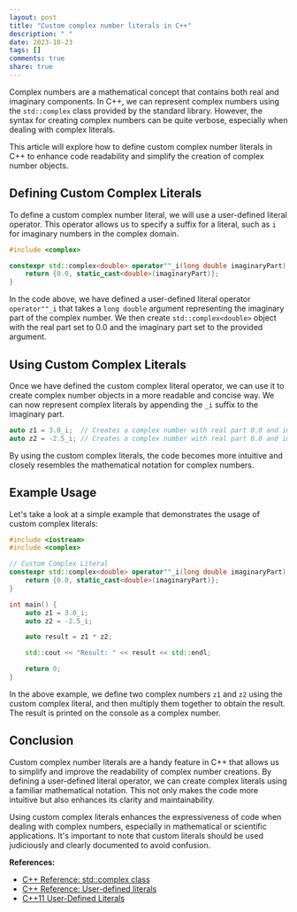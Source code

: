 ```yaml
---
layout: post
title: "Custom complex number literals in C++"
description: " "
date: 2023-10-23
tags: []
comments: true
share: true
---
```


Complex numbers are a mathematical concept that contains both real and imaginary components. In C++, we can represent complex numbers using the `std::complex` class provided by the standard library. However, the syntax for creating complex numbers can be quite verbose, especially when dealing with complex literals. 

This article will explore how to define custom complex number literals in C++ to enhance code readability and simplify the creation of complex number objects.

## Defining Custom Complex Literals

To define a custom complex number literal, we will use a user-defined literal operator. This operator allows us to specify a suffix for a literal, such as `i` for imaginary numbers in the complex domain.

```cpp
#include <complex>

constexpr std::complex<double> operator""_i(long double imaginaryPart) {
    return {0.0, static_cast<double>(imaginaryPart)};
}
```

In the code above, we have defined a user-defined literal operator `operator""_i` that takes a `long double` argument representing the imaginary part of the complex number. We then create `std::complex<double>` object with the real part set to 0.0 and the imaginary part set to the provided argument.

## Using Custom Complex Literals

Once we have defined the custom complex literal operator, we can use it to create complex number objects in a more readable and concise way. We can now represent complex literals by appending the `_i` suffix to the imaginary part. 

```cpp
auto z1 = 3.0_i;  // Creates a complex number with real part 0.0 and imaginary part 3.0
auto z2 = -2.5_i; // Creates a complex number with real part 0.0 and imaginary part -2.5
```

By using the custom complex literals, the code becomes more intuitive and closely resembles the mathematical notation for complex numbers.

## Example Usage

Let's take a look at a simple example that demonstrates the usage of custom complex literals:

```cpp
#include <iostream>
#include <complex>

// Custom Complex Literal
constexpr std::complex<double> operator""_i(long double imaginaryPart) {
    return {0.0, static_cast<double>(imaginaryPart)};
}

int main() {
    auto z1 = 3.0_i;
    auto z2 = -2.5_i;

    auto result = z1 * z2;

    std::cout << "Result: " << result << std::endl;

    return 0;
}
```

In the above example, we define two complex numbers `z1` and `z2` using the custom complex literal, and then multiply them together to obtain the result. The result is printed on the console as a complex number.

## Conclusion

Custom complex number literals are a handy feature in C++ that allows us to simplify and improve the readability of complex number creations. By defining a user-defined literal operator, we can create complex literals using a familiar mathematical notation. This not only makes the code more intuitive but also enhances its clarity and maintainability.

Using custom complex literals enhances the expressiveness of code when dealing with complex numbers, especially in mathematical or scientific applications. It's important to note that custom literals should be used judiciously and clearly documented to avoid confusion.

**References:**
- [C++ Reference: std::complex class](https://en.cppreference.com/w/cpp/numeric/complex)
- [C++ Reference: User-defined literals](https://en.cppreference.com/w/cpp/language/user_literal)
- [C++11 User-Defined Literals](https://devblogs.microsoft.com/cppblog/c11-user-defined-literals/)